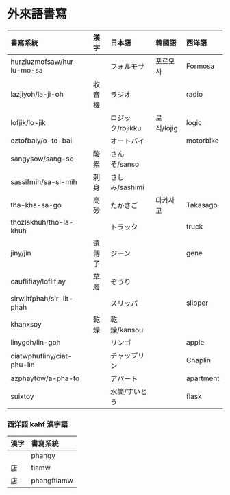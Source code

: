 # 外來語書寫

| 書寫系統 | 漢字 | 日本語 | 韓國語 | 西洋語 |
| :--- | :--- | :--- | :--- | :--- |
| hurzluzmofsaw/hur-lu-mo-sa || フォルモサ | 포르모사 | Formosa |
| lazjiyoh/la-ji-oh | 收音機 | ラジオ || radio |
| lofjik/lo-jik || ロジック/rojikku | 로직/lojig | logic |
| oztofbaiy/o-to-bai || オートバイ || motorbike |
| sangysow/sang-so | 酸素 | さんそ/sanso |||
| sassifmih/sa-si-mih | 刺身 | さしみ/sashimi |||
| tha-kha-sa-go | 高砂 | たかさご | 다카사고 | Takasago |
| thozlakhuh/tho-la-khuh || トラック || truck |
| jiny/jin | 遺傳子 | ジーン || gene |
| cauflifiay/loflifiay | 草履 | ぞうり |||
| sirwlitfphah/sir-lit-phah || スリッパ || slipper |
| khanxsoy | 乾燥 | 乾燥/kansou |||
| linygoh/lin-goh || リンゴ || apple |
| ciatwphufliny/ciat-phu-lin || チャップリン || Chaplin |
| azphaytow/a-pha-to || アパート || apartment |
| suixtoy || 水筒/すいとう || flask |

### 西洋語 kahf 漢字語

| 漢字 | 書寫系統 |
| :--- | :--- |
|| phangy |
| 店 | tiamw |
| 店 | phangftiamw |
